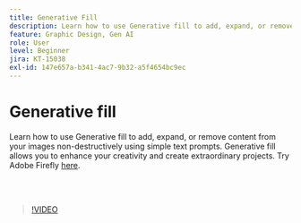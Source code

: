 ```yaml
---
title: Generative Fill
description: Learn how to use Generative fill to add, expand, or remove content from your images
feature: Graphic Design, Gen AI
role: User
level: Beginner
jira: KT-15038
exl-id: 147e657a-b341-4ac7-9b32-a5f4654bc9ec
---
```

# Generative fill

Learn how to use Generative fill to add, expand, or remove content from your images non-destructively using simple text prompts. Generative fill allows you to enhance your creativity and create extraordinary projects. Try Adobe Firefly [here](https://firefly.adobe.com/).

<br>&nbsp;

>[!VIDEO](https://video.tv.adobe.com/v/3427609?quality=12&learn=on&hidetitle=true)
